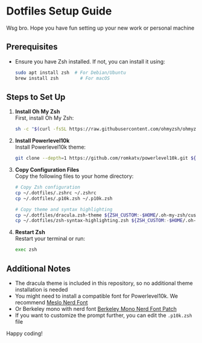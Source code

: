 # Dotfiles Setup Guide

  Wsg bro. Hope you have fun setting up your new work or personal machine

## Prerequisites
- Ensure you have Zsh installed. If not, you can install it using:
  ```bash
  sudo apt install zsh  # For Debian/Ubuntu
  brew install zsh        # For macOS
  ```

## Steps to Set Up

1. **Install Oh My Zsh**  
   First, install Oh My Zsh:
   ```bash
   sh -c "$(curl -fsSL https://raw.githubusercontent.com/ohmyzsh/ohmyzsh/master/tools/install.sh)"
   ```

2. **Install Powerlevel10k**  
   Install Powerlevel10k theme:
   ```bash
   git clone --depth=1 https://github.com/romkatv/powerlevel10k.git ${ZSH_CUSTOM:-$HOME/.oh-my-zsh/custom}/themes/powerlevel10k
   ```

3. **Copy Configuration Files**  
   Copy the following files to your home directory:
   ```bash
   # Copy Zsh configuration
   cp ~/.dotfiles/.zshrc ~/.zshrc
   cp ~/.dotfiles/.p10k.zsh ~/.p10k.zsh
   
   # Copy theme and syntax highlighting
   cp ~/.dotfiles/dracula.zsh-theme ${ZSH_CUSTOM:-$HOME/.oh-my-zsh/custom}/themes/
   cp ~/.dotfiles/zsh-syntax-highlighting.zsh ${ZSH_CUSTOM:-$HOME/.oh-my-zsh/custom}/plugins/
   ```

4. **Restart Zsh**  
   Restart your terminal or run:
   ```bash
   exec zsh
   ```

## Additional Notes
- The dracula theme is included in this repository, so no additional theme installation is needed
- You might need to install a compatible font for Powerlevel10k. We recommend [Meslo Nerd Font](https://github.com/romkatv/powerlevel10k#meslo-nerd-font-patched-for-powerlevel10k)
- Or Berkeley mono with nerd font [Berkeley Mono Nerd Font Patch](https://tech.serhatteker.com/post/2023-04/patch-berkeley-mono-font-with-nerd-fonts/)
- If you want to customize the prompt further, you can edit the `.p10k.zsh` file

Happy coding!
